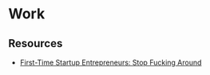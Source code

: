 # Work

## Resources

- [First-Time Startup Entrepreneurs: Stop Fucking Around](https://techcrunch.com/2012/08/05/first-time-startup-entrepreneurs-stop-fucking-around/)

